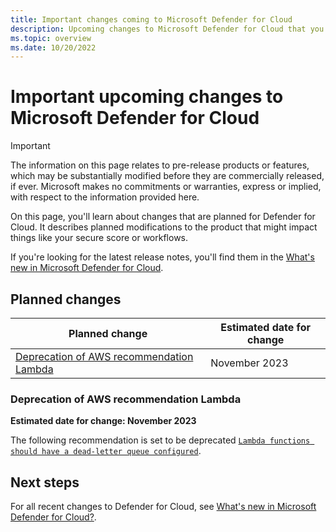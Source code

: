 ```yaml
---
title: Important changes coming to Microsoft Defender for Cloud
description: Upcoming changes to Microsoft Defender for Cloud that you might need to be aware of and for which you might need to plan 
ms.topic: overview
ms.date: 10/20/2022
---
```


# Important upcoming changes to Microsoft Defender for Cloud

> [!IMPORTANT]
> The information on this page relates to pre-release products or features, which may be substantially modified before they are commercially released, if ever. Microsoft makes no commitments or warranties, express or implied, with respect to the information provided here.

On this page, you'll learn about changes that are planned for Defender for Cloud. It describes planned modifications to the product that might impact things like your secure score or workflows.

If you're looking for the latest release notes, you'll find them in the [What's new in Microsoft Defender for Cloud](release-notes.md).

## Planned changes

| Planned change | Estimated date for change |
|--|--|
| [Deprecation of AWS recommendation Lambda](#deprecation-of-aws-recommendation-lambda) | November 2023 |

### Deprecation of AWS recommendation Lambda 

**Estimated date for change: November 2023**

The following recommendation is set to be deprecated [`Lambda functions should have a dead-letter queue configured`](https://docs.aws.amazon.com/securityhub/latest/userguide/securityhub-standards-fsbp-controls.html#fsbp-lambda-4).

## Next steps

For all recent changes to Defender for Cloud, see [What's new in Microsoft Defender for Cloud?](release-notes.md).
